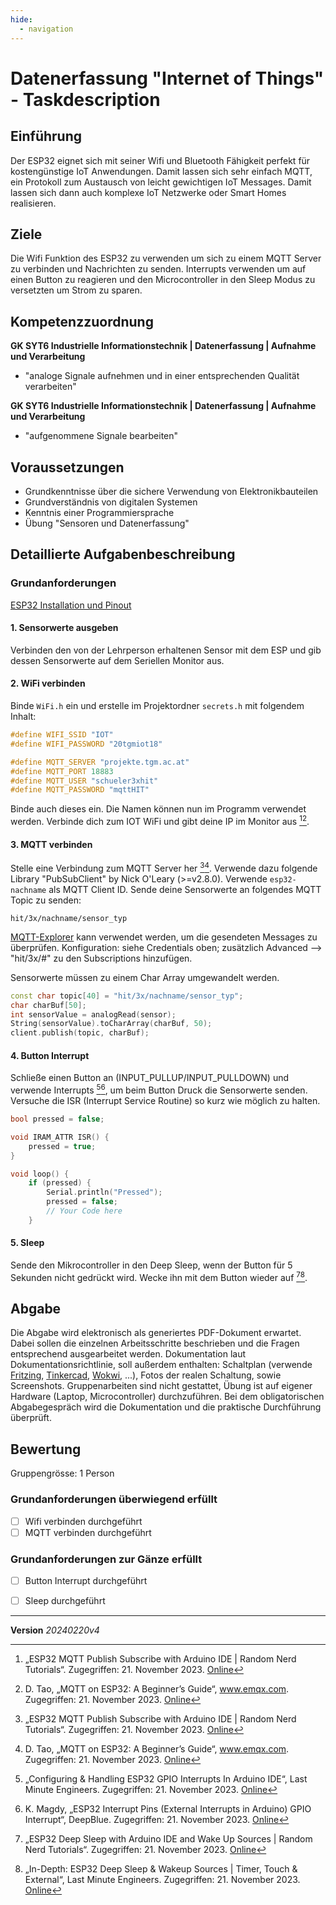 ```yaml
---
hide:
  - navigation
---
```


# Datenerfassung "Internet of Things" - Taskdescription

## Einführung

Der ESP32 eignet sich mit seiner Wifi und Bluetooth Fähigkeit perfekt für kostengünstige IoT Anwendungen. Damit lassen sich sehr einfach MQTT, ein Protokoll zum Austausch von leicht gewichtigen IoT Messages. Damit lassen sich dann auch komplexe IoT Netzwerke oder Smart Homes realisieren.

## Ziele

Die Wifi Funktion des ESP32 zu verwenden um sich zu einem MQTT Server zu verbinden und Nachrichten zu senden. Interrupts verwenden um auf einen Button zu reagieren und den Microcontroller in den Sleep Modus zu versetzten um Strom zu sparen.


## Kompetenzzuordnung
**GK SYT6 Industrielle Informationstechnik | Datenerfassung | Aufnahme und Verarbeitung**  

* "analoge Signale aufnehmen und in einer entsprechenden Qualität verarbeiten"

**GK SYT6 Industrielle Informationstechnik | Datenerfassung | Aufnahme und Verarbeitung**  

* "aufgenommene Signale bearbeiten"

## Voraussetzungen
* Grundkenntnisse über die sichere Verwendung von Elektronikbauteilen
* Grundverständnis von digitalen Systemen
* Kenntnis einer Programmiersprache
* Übung "Sensoren und Datenerfassung"

## Detaillierte Aufgabenbeschreibung
### Grundanforderungen

[ESP32 Installation und Pinout](https://elearning.tgm.ac.at/mod/page/view.php?id=90535)

#### 1. Sensorwerte ausgeben

Verbinden den von der Lehrperson erhaltenen Sensor mit dem ESP und gib dessen Sensorwerte auf dem Seriellen Monitor aus.

#### 2. WiFi verbinden

Binde `WiFi.h` ein und erstelle im Projektordner `secrets.h` mit folgendem Inhalt: 

```C
#define WIFI_SSID "IOT"
#define WIFI_PASSWORD "20tgmiot18"

#define MQTT_SERVER "projekte.tgm.ac.at"
#define MQTT_PORT 18883
#define MQTT_USER "schueler3xhit"
#define MQTT_PASSWORD "mqttHIT"
```

Binde auch dieses ein. Die Namen können nun im Programm verwendet werden. Verbinde dich zum IOT WiFi und gibt deine IP im Monitor aus [^4][^7].

#### 3. MQTT verbinden

Stelle eine Verbindung zum MQTT Server her [^4][^7]. Verwende dazu folgende Library "PubSubClient" by Nick O'Leary (>=v2.8.0). Verwende `esp32-nachname` als MQTT Client ID. Sende deine Sensorwerte an folgendes MQTT Topic zu senden:

```
hit/3x/nachname/sensor_typ
```

[MQTT-Explorer](https://mqtt-explorer.com/) kann verwendet werden, um die gesendeten Messages zu überprüfen.
Konfiguration: siehe Credentials oben; zusätzlich Advanced --> "hit/3x/#" zu den Subscriptions hinzufügen.

Sensorwerte müssen zu einem Char Array umgewandelt werden.

```c++
const char topic[40] = "hit/3x/nachname/sensor_typ";
char charBuf[50];
int sensorValue = analogRead(sensor);
String(sensorValue).toCharArray(charBuf, 50);
client.publish(topic, charBuf);
```

#### 4. Button Interrupt
Schließe einen Button an (INPUT_PULLUP/INPUT_PULLDOWN) und verwende Interrupts [^1][^3], um beim Button Druck die Sensorwerte senden. Versuche die ISR (Interrupt Service Routine) so kurz wie möglich zu halten.

```c
bool pressed = false;

void IRAM_ATTR ISR() {
	pressed = true;
}

void loop() {
	if (pressed) {
		Serial.println("Pressed");
		pressed = false;
		// Your Code here
	}
```

#### 5. Sleep
Sende den Mikrocontroller in den Deep Sleep, wenn der Button für 5 Sekunden nicht gedrückt wird. Wecke ihn mit dem Button wieder auf [^2][^5].

## Abgabe
Die Abgabe wird elektronisch als generiertes PDF-Dokument erwartet. Dabei sollen die einzelnen Arbeitsschritte beschrieben und die Fragen entsprechend ausgearbeitet werden. Dokumentation laut Dokumentationsrichtlinie, soll außerdem enthalten: Schaltplan (verwende [Fritzing](https://fritzing.org/home/), [Tinkercad](https://www.tinkercad.com/), [Wokwi](https://wokwi.com/), ...), Fotos der realen Schaltung, sowie Screenshots. Gruppenarbeiten sind nicht gestattet, Übung ist auf eigener Hardware (Laptop, Microcontroller) durchzuführen. Bei dem obligatorischen Abgabegespräch wird die Dokumentation und die praktische Durchführung überprüft.

## Bewertung
Gruppengrösse: 1 Person
### Grundanforderungen **überwiegend erfüllt**
- [ ] Wifi verbinden durchgeführt
- [ ] MQTT verbinden durchgeführt

### Grundanforderungen **zur Gänze erfüllt**
- [ ] Button Interrupt durchgeführt
- [ ] Sleep durchgeführt


[^1]: „Configuring & Handling ESP32 GPIO Interrupts In Arduino IDE“, Last Minute Engineers. Zugegriffen: 21. November 2023. [Online](https://lastminuteengineers.com/handling-esp32-gpio-interrupts-tutorial/)  
[^2]: „ESP32 Deep Sleep with Arduino IDE and Wake Up Sources | Random Nerd Tutorials“. Zugegriffen: 21. November 2023. [Online](https://randomnerdtutorials.com/esp32-deep-sleep-arduino-ide-wake-up-sources/)  
[^3]: K. Magdy, „ESP32 Interrupt Pins (External Interrupts in Arduino) GPIO Interrupt“, DeepBlue. Zugegriffen: 21. November 2023. [Online](https://deepbluembedded.com/esp32-external-interrupts-pins-arduino-examples/)  
[^4]: „ESP32 MQTT Publish Subscribe with Arduino IDE | Random Nerd Tutorials“. Zugegriffen: 21. November 2023. [Online](https://randomnerdtutorials.com/esp32-mqtt-publish-subscribe-arduino-ide/)  
[^5]: „In-Depth: ESP32 Deep Sleep & Wakeup Sources | Timer, Touch & External“, Last Minute Engineers. Zugegriffen: 21. November 2023. [Online](https://lastminuteengineers.com/esp32-deep-sleep-wakeup-sources/)  
[^6]: T. Nordquist, „MQTT Explorer“, MQTT Explorer. Zugegriffen: 5. Dezember 2023. [Online](http://mqtt-explorer.com/)  
[^7]: D. Tao, „MQTT on ESP32: A Beginner’s Guide“, www.emqx.com. Zugegriffen: 21. November 2023. [Online](https://www.emqx.com/en/blog/esp32-connects-to-the-free-public-mqtt-broker)  

---
**Version** *20240220v4*

